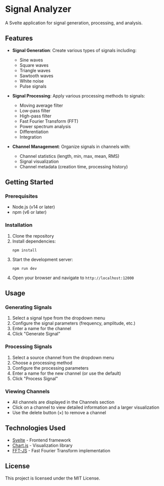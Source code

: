 # Signal Analyzer

A Svelte application for signal generation, processing, and analysis.

## Features

- **Signal Generation**: Create various types of signals including:
  - Sine waves
  - Square waves
  - Triangle waves
  - Sawtooth waves
  - White noise
  - Pulse signals

- **Signal Processing**: Apply various processing methods to signals:
  - Moving average filter
  - Low-pass filter
  - High-pass filter
  - Fast Fourier Transform (FFT)
  - Power spectrum analysis
  - Differentiation
  - Integration

- **Channel Management**: Organize signals in channels with:
  - Channel statistics (length, min, max, mean, RMS)
  - Signal visualization
  - Channel metadata (creation time, processing history)

## Getting Started

### Prerequisites

- Node.js (v14 or later)
- npm (v6 or later)

### Installation

1. Clone the repository
2. Install dependencies:
   ```
   npm install
   ```
3. Start the development server:
   ```
   npm run dev
   ```
4. Open your browser and navigate to `http://localhost:12000`

## Usage

### Generating Signals

1. Select a signal type from the dropdown menu
2. Configure the signal parameters (frequency, amplitude, etc.)
3. Enter a name for the channel
4. Click "Generate Signal"

### Processing Signals

1. Select a source channel from the dropdown menu
2. Choose a processing method
3. Configure the processing parameters
4. Enter a name for the new channel (or use the default)
5. Click "Process Signal"

### Viewing Channels

- All channels are displayed in the Channels section
- Click on a channel to view detailed information and a larger visualization
- Use the delete button (×) to remove a channel

## Technologies Used

- [Svelte](https://svelte.dev/) - Frontend framework
- [Chart.js](https://www.chartjs.org/) - Visualization library
- [FFT-JS](https://www.npmjs.com/package/fft-js) - Fast Fourier Transform implementation

## License

This project is licensed under the MIT License.
